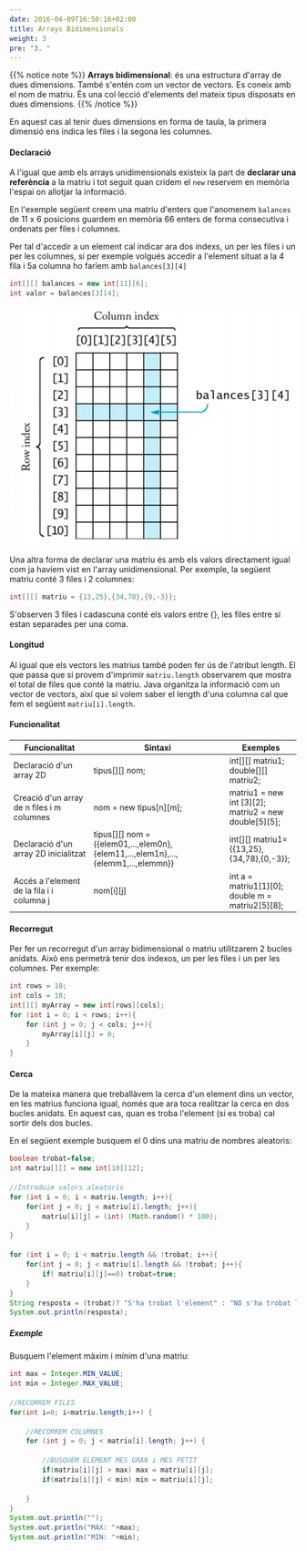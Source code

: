 ```yaml
---
date: 2016-04-09T16:50:16+02:00
title: Arrays Bidimensionals
weight: 3
pre: "3. "
---
```


{{% notice note %}}
**Arrays bidimensional**: és una estructura d'array de dues dimensions. També s'entén com un vector de vectors. Es coneix amb el nom de matriu. És una col·lecció d'elements del mateix tipus disposats en dues dimensions.
{{% /notice %}}

En aquest cas al tenir dues dimensions en forma de taula, la primera dimensió ens indica les files i la segona les columnes. 

#### Declaració

A l'igual que amb els arrays unidimensionals existeix la part de **declarar una referència** a la matriu i tot seguit quan cridem el ``new`` reservem en memòria l'espai on allotjar la informació. 

En l'exemple següent creem una matriu d'enters que l'anomenem ``balances`` de 11 x 6 posicions guardem en memòria 66 enters de forma consecutiva i ordenats per files i columnes. 

Per tal d'accedir a un element cal indicar ara dos índexs, un per les files i un per les columnes, si per exemple volgués accedir a l'element situat a la 4 fila i 5a columna ho faríem amb ``balances[3][4]``

```java
int[][] balances = new int[11][6];
int valor = balances[3][4];
```

![matriu](../images/matriu.png?width=500px)

Una altra forma de declarar una matriu és amb els valors directament igual com ja havíem vist en l'array unidimensional. Per exemple, la següent matriu conté 3 files i 2 columnes:

```java
int[][] matriu = {13,25},{34,78},{0,-3}};
```

S'observen 3 files i cadascuna conté els valors entre {}, les files entre sí estan separades per una coma.


#### Longitud

Al igual que els vectors les matrius també poden fer ús de l'atribut length. El que passa que si provem d'imprimir ``matriu.length`` observarem que mostra el total de files que conté la matriu. Java organitza la informació com un vector de vectors, així que si volem saber el length d'una columna cal que fem el següent ``matriu[i].length``.

#### Funcionalitat


| Funcionalitat | Sintaxi | Exemples |
| --- | --- | --- | 
| Declaració d'un array 2D | tipus[][] nom; | int[][] matriu1; <br>double[][] matriu2;| 
| Creació d'un array de n files i m columnes | nom = new tipus[n][m]; |  matriu1 = new int [3][2]; <br> matriu2 = new double[5][5];| 
| Declaració d'un array 2D inicialitzat | tipus[][] nom ={{elem01,...,elem0n},{elem11,...,elem1n},...,{elemm1,...,elemmn}} | int[][] matriu1={{13,25},{34,78},{0,-3}};| 
| Accés a l'element de la fila i i columna j | nom[i][j] |  int a = matriu1[1][0];<br>double m = matriu2[5][8];| 


#### Recorregut
Per fer un recorregut d'un array bidimensional o matriu utilitzarem 2 bucles anidats. Això
ens permetrà tenir dos índexos, un per les files i un per les columnes. Per exemple:

```java
int rows = 10;
int cols = 10;
int[][] myArray = new int[rows][cols];
for (int i = 0; i < rows; i++){
    for (int j = 0; j < cols; j++){
        myArray[i][j] = 0;
    }
}
```

#### Cerca
De la mateixa manera que treballàvem la cerca d'un element dins un vector, en les matrius funciona igual, només que ara toca realitzar la cerca en dos bucles anidats. En aquest cas, quan es troba l'element (si es troba) cal sortir dels dos bucles. 

En el següent exemple busquem el 0 dins una matriu de nombres aleatoris:

```java
boolean trobat=false;
int matriu[][] = new int[10][12];

//Introduim valors aleatoris
for (int i = 0; i < matriu.length; i++){
    for(int j = 0; j < matriu[i].length; j++){
        matriu[i][j] = (int) (Math.random() * 100);
    }
}

for (int i = 0; i < matriu.length && !trobat; i++){
    for(int j = 0; j < matriu[i].length && !trobat; j++){
        if( matriu[i][j]==0) trobat=true;
    }
}
String resposta = (trobat)? "S'ha trobat l'element" : "NO s'ha trobat l'element";
System.out.println(resposta);  
```

##### Exemple

Busquem l'element màxim i mínim d'una matriu:
```java
int max = Integer.MIN_VALUE;
int min = Integer.MAX_VALUE;

//RECORREM FILES
for(int i=0; i<matriu.length;i++) {

    //RECORREM COLUMNES
    for (int j = 0; j < matriu[i].length; j++) {

        //BUSQUEM ELEMENT MES GRAN i MES PETIT
        if(matriu[i][j] > max) max = matriu[i][j];
        if(matriu[i][j] < min) min = matriu[i][j];

    }
}
System.out.println("");
System.out.println("MAX: "+max);
System.out.println("MIN: "+min);
```